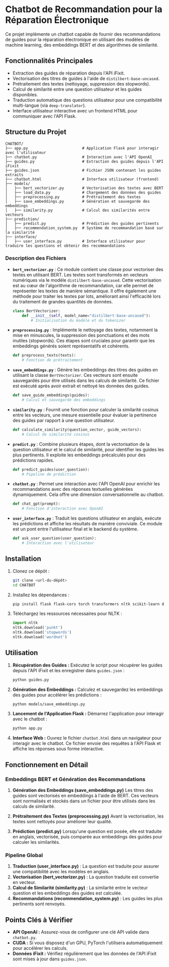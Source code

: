 # Chatbot de Recommandation pour la Réparation Électronique

Ce projet implémente un chatbot capable de fournir des recommandations de guides pour la réparation électronique en utilisant des modèles de machine learning, des embeddings BERT et des algorithmes de similarité.

## Fonctionnalités Principales

- Extraction des guides de réparation depuis l'API iFixit.
- Vectorisation des titres de guides à l'aide de `distilbert-base-uncased`.
- Prétraitement des textes (nettoyage, suppression des stopwords).
- Calcul de similarité entre une question utilisateur et les guides disponibles.
- Traduction automatique des questions utilisateur pour une compatibilité multi-langue (via `deep-translator`).
- Interface utilisateur interactive avec un frontend HTML pour communiquer avec l'API Flask.

## Structure du Projet

```
CHATBOT/
├── app.py                        # Application Flask pour interagir avec l'utilisateur
├── chatbot.py                    # Interaction avec l'API OpenAI
├── guides.py                     # Extraction des guides depuis l'API iFixit
├── guides.json                   # Fichier JSON contenant les guides extraits
├── chatbot.html                  # Interface utilisateur (frontend)
├── models/
│   ├── bert_vectorizer.py        # Vectorisation des textes avec BERT
│   ├── load_data.py              # Chargement des données des guides
│   ├── preprocessing.py          # Prétraitement des textes
│   ├── save_embeddings.py        # Génération et sauvegarde des embeddings
│   ├── similarity.py             # Calcul des similarités entre vecteurs
├── prediction/
│   ├── predict.py                # Prédiction des guides pertinents
│   ├── recommendation_system.py  # Système de recommandation basé sur la similarité
├── interface/
│   ├── user_interface.py         # Interface utilisateur pour traduire les questions et obtenir des recommandations
```

### Description des Fichiers

- **`bert_vectorizer.py`** : Ce module contient une classe pour vectoriser des textes en utilisant BERT. Les textes sont transformés en vecteurs numériques via le modèle `distilbert-base-uncased`. Cette vectorisation est au cœur de l'algorithme de recommandation, car elle permet de représenter les textes de manière sémantique. Il offre également une méthode pour traiter les textes par lots, améliorant ainsi l'efficacité lors du traitement de grandes quantités de données.

  ```python
  class BertVectorizer:
      def __init__(self, model_name="distilbert-base-uncased"):
          # Initialisation du modèle et du tokenizer
  ```

- **`preprocessing.py`** : Implémente le nettoyage des textes, notamment la mise en minuscules, la suppression des ponctuations et des mots inutiles (stopwords). Ces étapes sont cruciales pour garantir que les embeddings générés soient représentatifs et cohérents.

  ```python
  def preprocess_texts(texts):
      # Fonction de prétraitement
  ```

- **`save_embeddings.py`** : Génère les embeddings des titres des guides en utilisant la classe `BertVectorizer`. Ces vecteurs sont ensuite sauvegardés pour être utilisés dans les calculs de similarité. Ce fichier est exécuté après avoir extrait et nettoyé les données des guides.

  ```python
  def save_guide_embeddings(guides):
      # Calcul et sauvegarde des embeddings
  ```

- **`similarity.py`** : Fournit une fonction pour calculer la similarité cosinus entre les vecteurs, une mesure essentielle pour évaluer la pertinence des guides par rapport à une question utilisateur.

  ```python
  def calculate_similarity(question_vector, guide_vectors):
      # Calcul de similarité cosinus
  ```

- **`predict.py`** : Combine plusieurs étapes, dont la vectorisation de la question utilisateur et le calcul de similarité, pour identifier les guides les plus pertinents. Il exploite les embeddings précalculés pour des prédictions rapides.

  ```python
  def predict_guides(user_question):
      # Pipeline de prédiction
  ```

- **`chatbot.py`** : Permet une interaction avec l'API OpenAI pour enrichir les recommandations avec des réponses textuelles générées dynamiquement. Cela offre une dimension conversationnelle au chatbot.

  ```python
  def chat_gpt(prompt):
      # Fonction d'interaction avec OpenAI
  ```

- **`user_interface.py`** : Traduit les questions utilisateur en anglais, exécute les prédictions et affiche les résultats de manière conviviale. Ce module est un pont entre l'utilisateur final et le backend du système.

  ```python
  def ask_user_question(user_question):
      # Interaction avec l'utilisateur
  ```

## Installation

1. Clonez ce dépôt :

   ```bash
   git clone <url-du-dépôt>
   cd CHATBOT
   ```

2. Installez les dépendances :

   ```bash
   pip install flask flask-cors torch transformers nltk scikit-learn deep-translator
   ```

3. Téléchargez les ressources nécessaires pour NLTK :

   ```python
   import nltk
   nltk.download('punkt')
   nltk.download('stopwords')
   nltk.download('wordnet')
   ```

## Utilisation

1. **Récupération des Guides :**
   Exécutez le script pour récupérer les guides depuis l'API iFixit et les enregistrer dans `guides.json` :

   ```bash
   python guides.py
   ```

2. **Génération des Embeddings :**
   Calculez et sauvegardez les embeddings des guides pour accélérer les prédictions :

   ```bash
   python models/save_embeddings.py
   ```

3. **Lancement de l'Application Flask :**
   Démarrez l'application pour interagir avec le chatbot :

   ```bash
   python app.py
   ```

4. **Interface Web :**
   Ouvrez le fichier `chatbot.html` dans un navigateur pour interagir avec le chatbot. Ce fichier envoie des requêtes à l'API Flask et affiche les réponses sous forme interactive.

## Fonctionnement en Détail

### Embeddings BERT et Génération des Recommandations

1. **Génération des Embeddings (save_embeddings.py)**
   Les titres des guides sont vectorisés en embeddings à l'aide de BERT. Ces vecteurs sont normalisés et stockés dans un fichier pour être utilisés dans les calculs de similarité.

2. **Prétraitement des Textes (preprocessing.py)**
   Avant la vectorisation, les textes sont nettoyés pour améliorer leur qualité.

3. **Prédiction (predict.py)**
   Lorsqu'une question est posée, elle est traduite en anglais, vectorisée, puis comparée aux embeddings des guides pour calculer les similarités.

### Pipeline Global

1. **Traduction (user_interface.py)** : La question est traduite pour assurer une compatibilité avec les modèles en anglais.
2. **Vectorisation (bert_vectorizer.py)** : La question traduite est convertie en vecteur.
3. **Calcul de Similarité (similarity.py)** : La similarité entre le vecteur question et les embeddings des guides est calculée.
4. **Recommandations (recommendation_system.py)** : Les guides les plus pertinents sont renvoyés.

## Points Clés à Vérifier

- **API OpenAI :** Assurez-vous de configurer une clé API valide dans `chatbot.py`.
- **CUDA :** Si vous disposez d'un GPU, PyTorch l'utilisera automatiquement pour accélérer les calculs.
- **Données iFixit :** Vérifiez régulièrement que les données de l'API iFixit sont mises à jour dans `guides.json`.
